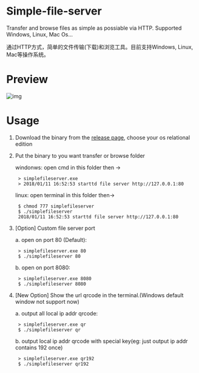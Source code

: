 # Simple-file-server
Transfer and browse files as simple as possiable via HTTP. Supported Windows, Linux, Mac Os...

通过HTTP方式，简单的文件传输(下载)和浏览工具。目前支持Windows, Linux, Mac等操作系统。

# Preview

![img](img/preview.gif)

# Usage
1. Download the binary from the [release page](https://github.com/sssvip/simple-file-server/releases), choose your os relational edition

2. Put the binary to you want transfer or browse folder
    
    windonws: open cmd in this folder then ->

        > simplefileserver.exe 
        > 2018/01/11 16:52:53 starttd file server http://127.0.0.1:80
    
    linux: open terminal in this folder then->
    
        $ chmod 777 simplefileserver
        $ ./simplefileserver
        2018/01/11 16:52:53 starttd file server http://127.0.0.1:80
        
3. [Option] Custom file server port 
    
    a. open on port 80 (Default): 
        
        > simplefileserver.exe 80
        $ ./simplefileserver 80
    b. open on port 8080:
        
        > simplefileserver.exe 8080
        $ ./simplefileserver 8080
        
4. [New Option] Show the url qrcode in the terminal.(Windows default window not support now)

    a. output all local ip addr qrcode:
    
        > simplefileserver.exe qr
        $ ./simplefileserver qr
        
    b. output local ip addr qrcode with special key(eg: just output ip addr contains 192 once)
    
        > simplefileserver.exe qr192
        $ ./simplefileserver qr192     